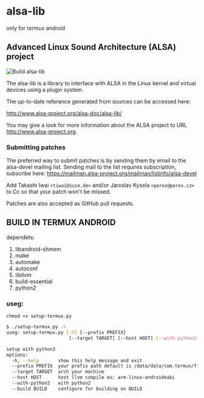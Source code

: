 # alsa-lib
only for termux android
## Advanced Linux Sound Architecture (ALSA) project

![Build alsa-lib](https://github.com/alsa-project/alsa-lib/workflows/Build%20alsa-lib/badge.svg?branch=master)

The alsa-lib is a library to interface with ALSA in the Linux kernel and
virtual devices using a plugin system.

The up-to-date reference generated from sources can be accessed here:

http://www.alsa-project.org/alsa-doc/alsa-lib/

You may give a look for more information about the ALSA project to URL
http://www.alsa-project.org.

### Submitting patches

The preferred way to submit patches is by sending them by email to the
alsa-devel mailing list. Sending mail to the list requires subscription,
subscribe here: https://mailman.alsa-project.org/mailman/listinfo/alsa-devel

Add Takashi Iwai `<tiwai@suse.de>` and/or Jaroslav Kysela `<perex@perex.cz>` to
Cc so that your patch won't be missed.

Patches are also accepted as GitHub pull requests.

## BUILD IN TERMUX ANDROID
dependets:
  1. libandroid-shmem
  2. make
  3. automake
  4. autoconf
  5. libllvm
  6. build-essential
  7. python2


### useg:
```chmod +x setup-termux.py```

```bash
$ ./setup-termux.py -h
useg: setup-termux.py [-h] [--prefix PREFIX]
                       [--target TARGET] [--host HOST] [--with-python2] [--build BUILD]

setup with python3
options:
  -h, --help       show this help message and exit
  --prefix PREFIX  your prefix path default is /data/data/com.termux/files/usr
  --target TARGET  arch your machine
  --host HOST      host llvm compile ex: arm-linux-androideabi
  --with-python2   with python2
  --build BUILD    configure for building on BUILD
```
